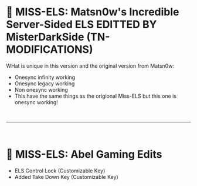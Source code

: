 # 🚨 MISS-ELS: Matsn0w's Incredible Server-Sided ELS EDITTED BY MisterDarkSide (TN-MODIFICATIONS)

WHat is unique in this version and the original version from Matsn0w:
- Onesync infinity working
- Onesync legacy working
- Non onesync working
- This have the same things as the origional Miss-ELS but this one is onesync working!

<br><hr><br>

# 🚨 MISS-ELS: Abel Gaming Edits
<ul>
  <li>ELS Control Lock (Customizable Key)</li>
  <li>Added Take Down Key (Customizable Key)</li>
</ul>

